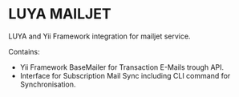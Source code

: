 # LUYA MAILJET

LUYA and Yii Framework integration for mailjet service.

Contains:

+ Yii Framework BaseMailer for Transaction E-Mails trough API.
+ Interface for Subscription Mail Sync including CLI command for Synchronisation.
